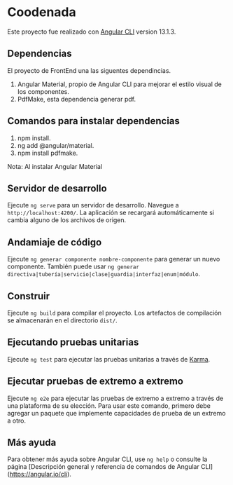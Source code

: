 # Coodenada

Este proyecto fue realizado con [Angular CLI](https://github.com/angular/angular-cli) version 13.1.3.

## Dependencias

El proyecto de FrontEnd una las siguentes dependincias.
1. Angular Material, propio de Angular CLI para mejorar 
el estilo visual de los componentes.
2. PdfMake, esta dependencia generar pdf.

## Comandos para instalar dependencias

1. npm install.
2. ng add @angular/material.
3. npm install pdfmake.


Nota: Al instalar Angular Material



## Servidor de desarrollo

Ejecute `ng serve` para un servidor de desarrollo. Navegue a `http://localhost:4200/`. La aplicación se recargará automáticamente si cambia alguno de los archivos de origen.

## Andamiaje de código

Ejecute `ng generar componente nombre-componente` para generar un nuevo componente. También puede usar `ng generar directiva|tubería|servicio|clase|guardia|interfaz|enum|módulo`.

## Construir

Ejecute `ng build` para compilar el proyecto. Los artefactos de compilación se almacenarán en el directorio `dist/`.

## Ejecutando pruebas unitarias

Ejecute `ng test` para ejecutar las pruebas unitarias a través de [Karma](https://karma-runner.github.io).

## Ejecutar pruebas de extremo a extremo

Ejecute `ng e2e` para ejecutar las pruebas de extremo a extremo a través de una plataforma de su elección. Para usar este comando, primero debe agregar un paquete que implemente capacidades de prueba de un extremo a otro.

## Más ayuda

Para obtener más ayuda sobre Angular CLI, use `ng help` o consulte la página [Descripción general y referencia de comandos de Angular CLI] (https://angular.io/cli).
